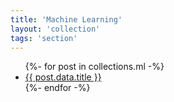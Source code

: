 ```yaml
---
title: 'Machine Learning'
layout: 'collection'
tags: 'section'
---
```

<ul>
{%- for post in collections.ml -%}
  <li><a href="{{ post.url }}">{{ post.data.title }}</a></li>
{%- endfor -%}
</ul>